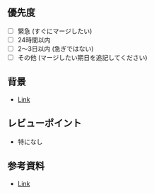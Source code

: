 ## 優先度

<!--
  この pull requestをいつまでにマージしたいか選択してください。
-->

- [ ] 緊急 (すぐにマージしたい)
- [ ] 24時間以内
- [ ] 2〜3日以内 (急ぎではない)
- [ ] その他 (マージしたい期日を追記してください)

## 背景

<!--
  このpull requestが必要な理由を書きます。背景になる情報もしくはそのURL(Issueなど)を記載してください。
-->

- [Link]()

## レビューポイント

<!--
  reviewer にここをみて欲しいというところがあれば追記してください。
-->

- 特になし

## 参考資料

<!--
  参考にした調査資料等があればURLを記載してください。
-->

- [Link]()
